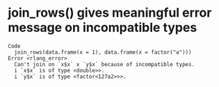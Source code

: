 # join_rows() gives meaningful error message on incompatible types

    Code
      join_rows(data.frame(x = 1), data.frame(x = factor("a")))
    Error <rlang_error>
      Can't join on `x$x` x `y$x` because of incompatible types.
      i `x$x` is of type <double>>.
      i `y$x` is of type <factor<127a2>>>.


